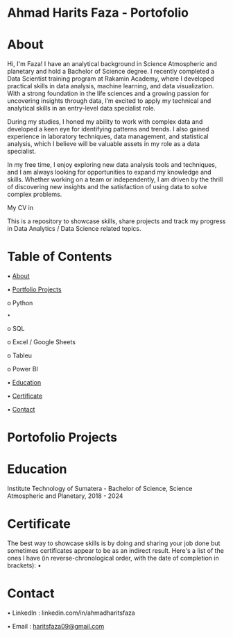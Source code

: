 # Ahmad Harits Faza - Portofolio
# About
Hi, I'm Faza! I have an analytical background in Science Atmospheric and planetary and hold a Bachelor of Science degree. I recently completed a Data Scientist training program at Rakamin Academy, where I developed practical skills in data analysis, machine learning, and data visualization. With a strong foundation in the life sciences and a growing passion for uncovering insights through data, I’m excited to apply my technical and analytical skills in an entry-level data specialist role.

During my studies, I honed my ability to work with complex data and developed a keen eye for identifying patterns and trends. I also gained experience in laboratory techniques, data management, and statistical analysis, which I believe will be valuable assets in my role as a data specialist.

In my free time, I enjoy exploring new data analysis tools and techniques, and I am always looking for opportunities to expand my knowledge and skills. Whether working on a team or independently, I am driven by the thrill of discovering new insights and the satisfaction of using data to solve complex problems.

My CV in 

This is a repository to showcase skills, share projects and track my progress in Data Analytics / Data Science related topics.

# Table of Contents
•	[About](https://github.com/haritsfaza/Data-Analyst-Portofolio/blob/main/README.md#about)

• [Portfolio Projects](https://github.com/haritsfaza/Data-Analyst-Portofolio/edit/main/README.md#contact)

  o	Python
  
    •
    
  o	SQL
  
  o	Excel / Google Sheets
  
  o	Tableu
  
  o	Power BI
  
• [Education](https://github.com/haritsfaza/Data-Analyst-Portofolio/edit/main/README.md#certificate)

• [Certificate](https://github.com/haritsfaza/Data-Analyst-Portofolio/edit/main/README.md#certificate)

• [Contact](https://github.com/haritsfaza/Data-Analyst-Portofolio/edit/main/README.md#contact)

# Portofolio Projects

# Education
Institute Technology of Sumatera - Bachelor of Science,
Science Atmospheric and Planetary, 2018 - 2024

# Certificate
The best way to showcase skills is by doing and sharing your job done but sometimes certificates appear to be as an indirect result. Here's a list of the ones I have (in reverse-chronological order, with the date of completion in brackets):
• 

# Contact
• LinkedIn : linkedin.com/in/ahmadharitsfaza

• Email : haritsfaza09@gmail.com

